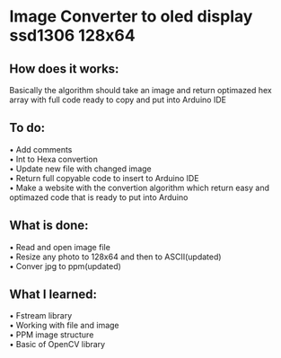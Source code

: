 # Image Converter to oled display ssd1306 128x64
## How does it works:
Basically the algorithm should take an image and return optimazed hex array with full code ready to copy and put into Arduino IDE
## To do:
• Add comments<br>
• Int to Hexa convertion<br>
• Update new file with changed image<br>
• Return full copyable code to insert to Arduino IDE<br>
• Make a website with the convertion algorithm which return easy and optimazed code that is ready to put into Arduino
## What is done:
• Read and open image file<br>
• Resize any photo to 128x64 and then to ASCII(updated)<br>
• Conver jpg to ppm(updated)<br>
## What I learned:
• Fstream library<br>
• Working with file and image<br>
• PPM image structure<br>
• Basic of OpenCV library<br>
